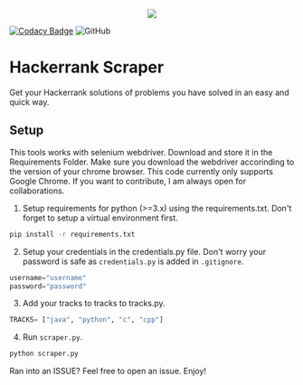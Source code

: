 <p align="center">
	<a href="https://www.hackerrank.com/jainamd"><img src="assets/title-hackerrank.jpg"></a>
</p>

[![Codacy Badge](https://app.codacy.com/project/badge/Grade/eeb5576eb02d4f0e8e8edca5cb3d6024)](https://www.codacy.com/manual/th3c0d3br34ker/hackerrank-scraper-selenium?utm_source=github.com&utm_medium=referral&utm_content=th3c0d3br34ker/hackerrank-scraper-selenium&utm_campaign=Badge_Grade) ![GitHub](https://img.shields.io/github/license/th3c0d3br34ker/hackerrank-scraper-selenium)

# Hackerrank Scraper

Get your Hackerrank solutions of problems you have solved in an easy  and quick way.

## Setup

This tools works with selenium webdriver. Download and store it in the Requirements Folder. Make sure you download the webdriver accorinding to the version of your chrome browser. This code currently only supports Google Chrome. If you want to contribute, I am always open for collaborations.

1.  Setup requirements for python (>=3.x) using the requirements.txt. Don't forget to setup a virtual environment first.

```bash
pip install -r requirements.txt
```

2.  Setup your credentials in the credentials.py file. Don't worry your password is safe as `credentials.py` is added in `.gitignore`.

```python
username="username"
password="password"
```

3.  Add your tracks to tracks to tracks.py.

```python
TRACKS= ["java", "python", "c", "cpp"]
```

4.  Run `scraper.py`.

```bash
python scraper.py
```

Ran into an ISSUE? Feel free to open an issue. Enjoy!
